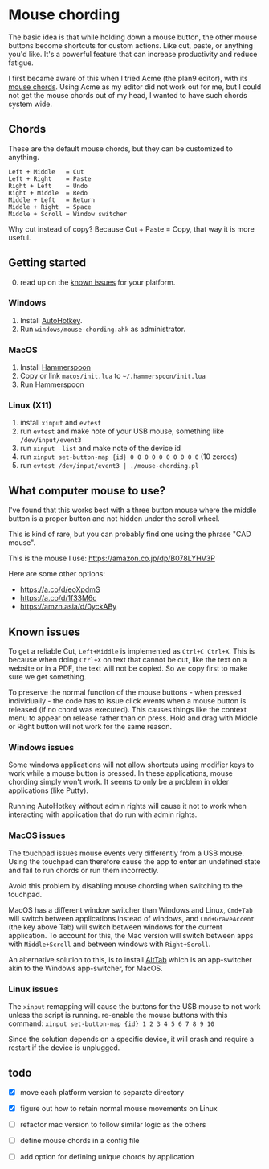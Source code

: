 # Mouse chording

The basic idea is that while holding down a mouse button, the other mouse
buttons become shortcuts for custom actions. Like cut, paste, or anything you'd
like. It's a powerful feature that can increase productivity and reduce
fatigue.

I first became aware of this when I tried Acme (the plan9 editor), with its
[mouse chords](http://acme.cat-v.org/mouse). Using Acme as my editor did not
work out for me, but I could not get the mouse chords out of my head, I wanted
to have such chords system wide.

## Chords

These are the default mouse chords, but they can be customized to anything.

```
Left + Middle   = Cut
Left + Right    = Paste
Right + Left    = Undo
Right + Middle  = Redo
Middle + Left   = Return
Middle + Right  = Space
Middle + Scroll = Window switcher
```

Why cut instead of copy? Because Cut + Paste = Copy, that way it is more
useful.

## Getting started

0. read up on the [known issues](#known-issues) for your platform.

### Windows

1. Install [AutoHotkey](https://www.autohotkey.com/).
2. Run `windows/mouse-chording.ahk` as administrator.

### MacOS

1. Install [Hammerspoon](https://www.hammerspoon.org/)
2. Copy or link `macos/init.lua` to `~/.hammerspoon/init.lua`
3. Run Hammerspoon

### Linux (X11)

1. install `xinput` and `evtest`
2. run `evtest` and make note of your USB mouse, something like `/dev/input/event3`
3. run `xinput -list` and make note of the device id
4. run `xinput set-button-map {id} 0 0 0 0 0 0 0 0 0 0` (10 zeroes)
5. run `evtest /dev/input/event3 | ./mouse-chording.pl`

## What computer mouse to use?

I've found that this works best with a three button mouse where the middle
button is a proper button and not hidden under the scroll wheel.

This is kind of rare, but you can probably find one using the phrase
"CAD mouse".

This is the mouse I use: https://amazon.co.jp/dp/B078LYHV3P

Here are some other options:
- https://a.co/d/eoXpdmS
- https://a.co/d/1f33M6c
- https://amzn.asia/d/0yckABy

## Known issues

To get a reliable Cut, `Left+Middle` is implemented as `Ctrl+C Ctrl+X`. This is
because when doing `Ctrl+X` on text that cannot be cut, like the text on a
website or in a PDF, the text will not be copied. So we copy first to make sure
we get something.

To preserve the normal function of the mouse buttons - when pressed
individually - the code has to issue click events when a mouse button is
released (if no chord was executed). This causes things like the context menu
to appear on release rather than on press. Hold and drag with Middle or Right
button will not work for the same reason.

### Windows issues

Some windows applications will not allow shortcuts using modifier keys to work
while a mouse button is pressed. In these applications, mouse chording simply
won't work. It seems to only be a problem in older applications (like Putty).

Running AutoHotkey without admin rights will cause it not to work when
interacting with application that do run with admin rights. 

### MacOS issues

The touchpad issues mouse events very differently from a USB mouse. Using the
touchpad can therefore cause the app to enter an undefined state and fail to
run chords or run them incorrectly.

Avoid this problem by disabling mouse chording when switching to the touchpad.

MacOS has a different window switcher than Windows and Linux, `Cmd+Tab` will
switch between applications instead of windows, and `Cmd+GraveAccent` (the
key above Tab) will switch between windows for the current application. To
account for this, the Mac version will switch between apps with `Middle+Scroll`
and between windows with `Right+Scroll`.

An alternative solution to this, is to install [AltTab](https://alt-tab-macos.netlify.app/) which is an app-switcher akin to the Windows app-switcher, for MacOS.

### Linux issues

The `xinput` remapping will cause the buttons for the USB mouse to not work
unless the script is running. re-enable the mouse buttons with this command:
`xinput set-button-map {id} 1 2 3 4 5 6 7 8 9 10`

Since the solution depends on a specific device, it will crash and require a
restart if the device is unplugged.

## todo

- [x] move each platform version to separate directory
- [x] figure out how to retain normal mouse movements on Linux
- [ ] refactor mac version to follow similar logic as the others
- [ ] define mouse chords in a config file
- [ ] add option for defining unique chords by application


